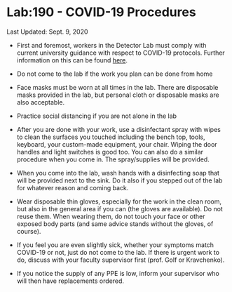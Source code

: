 # Lab:190 - COVID-19 Procedures

Last Updated: Sept. 9, 2020

  - First and foremost, workers in the Detector Lab must comply with current university guidance with respect to COVID-19 protocols. Further information on this can be found [here](https://covid19.unl.edu/fall-2021-campus).

  - Do not come to the lab if the work you plan can be done from home
 
  - Face masks must be worn at all times in the lab. There are disposable masks provided in the lab, but personal cloth or disposable masks are also acceptable.

  - Practice social distancing if you are not alone in the lab

  - After you are done with your work, use a disinfectant spray with wipes to clean the surfaces you touched including the bench top, tools, keyboard, your custom-made equipment, your chair. Wiping the door handles and light switches is good too. You can also do a similar procedure when you come in. The spray/supplies will be provided.

  - When you come into the lab, wash hands with a disinfecting soap that will be provided next to the sink. Do it also if you stepped out of the lab for whatever reason and coming back.

  - Wear disposable thin gloves, especially for the work in the clean room, but also in the general area if you can (the gloves are available). Do not reuse them. When wearing them, do not touch your face or other exposed body parts (and same advice stands without the gloves, of course).

  - If you feel you are even slightly sick, whether your symptoms match COVID-19 or not, just do not come to the lab. If there is urgent work to do, discuss with your faculty supervisor first (prof. Golf or Kravchenko).

  - If you notice the supply of any PPE is low, inform your supervisor who will then have replacements ordered.
